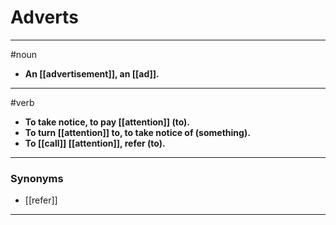 # Adverts
---
#noun
- **An [[advertisement]], an [[ad]].**
---
#verb
- **To take notice, to pay [[attention]] (to).**
- **To turn [[attention]] to, to take notice of (something).**
- **To [[call]] [[attention]], refer (to).**
---
### Synonyms
- [[refer]]
---
